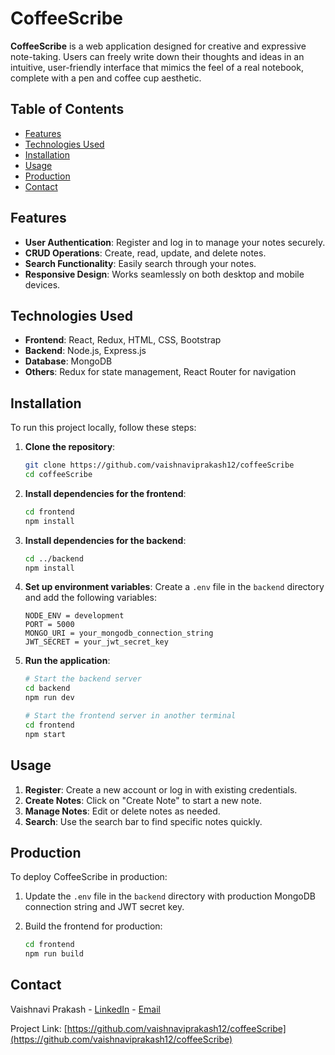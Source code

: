 # CoffeeScribe

**CoffeeScribe** is a web application designed for creative and expressive note-taking. Users can freely write down their thoughts and ideas in an intuitive, user-friendly interface that mimics the feel of a real notebook, complete with a pen and coffee cup aesthetic.

## Table of Contents

- [Features](#features)
- [Technologies Used](#technologies-used)
- [Installation](#installation)
- [Usage](#usage)
- [Production](#production)
- [Contact](#contact)

## Features

- **User Authentication**: Register and log in to manage your notes securely.
- **CRUD Operations**: Create, read, update, and delete notes.
- **Search Functionality**: Easily search through your notes.
- **Responsive Design**: Works seamlessly on both desktop and mobile devices.

## Technologies Used

- **Frontend**: React, Redux, HTML, CSS, Bootstrap
- **Backend**: Node.js, Express.js
- **Database**: MongoDB
- **Others**: Redux for state management, React Router for navigation

## Installation

To run this project locally, follow these steps:

1. **Clone the repository**:
    ```bash
    git clone https://github.com/vaishnaviprakash12/coffeeScribe
    cd coffeeScribe
    ```

2. **Install dependencies for the frontend**:
    ```bash
    cd frontend
    npm install
    ```

3. **Install dependencies for the backend**:
    ```bash
    cd ../backend
    npm install
    ```

4. **Set up environment variables**:
    Create a `.env` file in the `backend` directory and add the following variables:
    ```env
    NODE_ENV = development
    PORT = 5000
    MONGO_URI = your_mongodb_connection_string
    JWT_SECRET = your_jwt_secret_key
    ```

5. **Run the application**:
    ```bash
    # Start the backend server
    cd backend
    npm run dev

    # Start the frontend server in another terminal
    cd frontend
    npm start
    ```

## Usage

1. **Register**: Create a new account or log in with existing credentials.
2. **Create Notes**: Click on "Create Note" to start a new note.
3. **Manage Notes**: Edit or delete notes as needed.
4. **Search**: Use the search bar to find specific notes quickly.

## Production

To deploy CoffeeScribe in production:

1. Update the `.env` file in the `backend` directory with production MongoDB connection string and JWT secret key.

2. Build the frontend for production:
   ```bash
   cd frontend
   npm run build
## Contact

Vaishnavi Prakash - [LinkedIn](https://www.linkedin.com/in/vaishnavi-prakash-b5547921a/) - [Email](mailto:vaishnaviprakash342@gmail.com)

Project Link: [https://github.com/vaishnaviprakash12/coffeeScribe](https://github.com/vaishnaviprakash12/coffeeScribe)
